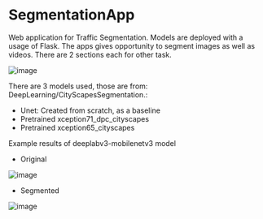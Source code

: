 # SegmentationApp
Web application for Traffic Segmentation. Models are deployed with a usage of Flask. The apps gives opportunity to segment images as well as videos. There are 2 sections each for other task.

![image](https://user-images.githubusercontent.com/105235140/236350592-218f5bba-8c64-4efc-8c62-31141b6bc602.png)


There are 3 models used, those are from: DeepLearning/CityScapesSegmentation.:
- Unet: Created from scratch, as a baseline
- Pretrained xception71_dpc_cityscapes
- Pretrained xception65_cityscapes

Example results of deeplabv3-mobilenetv3 model
- Original

![image](https://user-images.githubusercontent.com/105235140/235952311-53b00472-74dc-4a03-97c3-a07ff8735333.png)

- Segmented

![image](https://user-images.githubusercontent.com/105235140/235952445-e5870c51-30cd-4dd8-830e-8438ad1be458.png)
